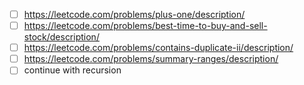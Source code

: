 - [ ] https://leetcode.com/problems/plus-one/description/
- [ ] https://leetcode.com/problems/best-time-to-buy-and-sell-stock/description/
- [ ] https://leetcode.com/problems/contains-duplicate-ii/description/
- [ ] https://leetcode.com/problems/summary-ranges/description/
- [ ] continue with recursion